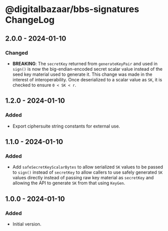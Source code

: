 # @digitalbazaar/bbs-signatures ChangeLog

## 2.0.0 - 2024-01-10

### Changed
- **BREAKING**: The `secretKey` returned from `generateKeyPair` and
  used in `sign()` is now the big-endian-encoded secret scalar value instead
  of the seed key material used to generate it. This change was made in
  the interest of interoperability. Once deserialized to a scalar value as
  `SK`, it is checked to ensure `0 < SK < r`.

## 1.2.0 - 2024-01-10

### Added
- Export ciphersuite string constants for external use.

## 1.1.0 - 2024-01-10

### Added
- Add `safeSecretKeyScalarBytes` to allow serialized `SK`
  values to be passed to `sign()` instead of `secretKey`
  to allow callers to use safely generated `SK` values
  directly instead of passing raw key material as `secretKey`
  and allowing the API to generate `SK` from that using `KeyGen`.

## 1.0.0 - 2024-01-10

### Added
- Initial version.
